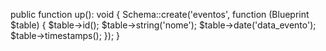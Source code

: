 public function up(): void
{
    Schema::create('eventos', function (Blueprint $table) {
        $table->id();
        $table->string('nome');
        $table->date('data_evento');
        $table->timestamps();
    });
}
